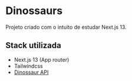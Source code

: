 
# Dinossaurs 

Projeto criado com o intuito de estudar Next.js 13.

## Stack utilizada

- Next.js 13 (App router)
- Tailwindcss
- [Dinossaur API](https://dinosaur-facts-api.shultzlab.com/)